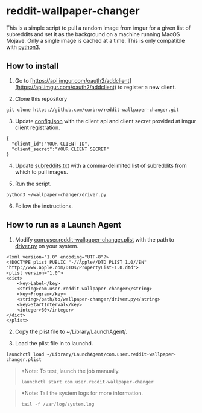 # reddit-wallpaper-changer
This is a simple script to pull a random image from imgur for a given list of subreddits and set it as the background on a machine running MacOS Mojave. Only a single image is cached at a time. This is only compatible with [python3](https://docs.python-guide.org/starting/install3/osx/).

## How to install
1. Go to [https://api.imgur.com/oauth2/addclient](https://api.imgur.com/oauth2/addclient) to register a new client.

2. Clone this repository
```
git clone https://github.com/curbro/reddit-wallpaper-changer.git
```

3. Update [config.json](https://github.com/curbro/reddit-wallpaper-changer/blob/master/config.json) with the client api and client secret provided at imgur client registration.
```
{
  "client_id":"YOUR CLIENT ID",
  "client_secret":"YOUR CLIENT SECRET"
}
```

4. Update [subreddits.txt](https://github.com/curbro/reddit-wallpaper-changer/blob/master/subreddits.txt) with a comma-delimited list of subreddits from which to pull images.

5. Run the script.
```
python3 ~/wallpaper-changer/driver.py
```

6. Follow the instructions.

## How to run as a Launch Agent
1. Modify [com.user.reddit-wallpaper-changer.plist](https://github.com/curbro/reddit-wallpaper-changer/blob/master/com.user.reddit-wallpaper-changer.plist) with the path to [driver.py](https://github.com/curbro/reddit-wallpaper-changer/blob/master/driver.py) on your system.
```
<?xml version="1.0" encoding="UTF-8"?>
<!DOCTYPE plist PUBLIC "-//Apple//DTD PLIST 1.0//EN" "http://www.apple.com/DTDs/PropertyList-1.0.dtd">
<plist version="1.0">
<dict>
    <key>Label</key>
    <string>com.user.reddit-wallpaper-changer</string>
    <key>Program</key>
    <string>/path/to/wallpaper-changer/driver.py</string>
    <key>StartInterval</key>
    <integer>60</integer>
</dict>
</plist>
```

2. Copy the plist file to ~/Library/LaunchAgent/.

3. Load the plist file in to launchd.
```
launchctl load ~/Library/LaunchAgent/com.user.reddit-wallpaper-changer.plist
```
>*Note: To test, launch the job manually.
>```
>launchctl start com.user.reddit-wallpaper-changer
>```

>*Note: Tail the system logs for more information.
>```
>tail -f /var/log/system.log
>```
